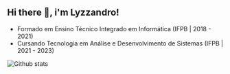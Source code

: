 ## Hi there :wave:, i'm Lyzzandro!

- Formado em Ensino Técnico Integrado em Informática (IFPB | 2018 - 2021)
- Cursando Tecnologia em Análise e Desenvolvimento de Sistemas (IFPB | 2021 - 2023)

![Github stats](https://github-readme-stats.vercel.app/api?username=lyzzandro&theme=nightowl&show_icons=true&count_private=true&hide=stars)
